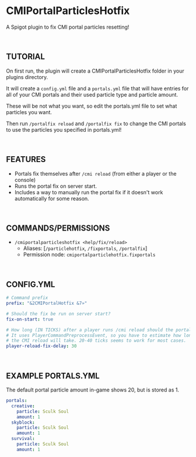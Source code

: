 # CMIPortalParticlesHotfix
A Spigot plugin to fix CMI portal particles resetting!

<br>

## TUTORIAL
On first run, the plugin will create a CMIPortalParticlesHotfix folder in your plugins directory.

It will create a `config.yml` file and a `portals.yml` file that will have entries for all of your CMI portals and their used particle type and particle amount.

These will be not what you want, so edit the portals.yml file to set what particles you want.

Then run `/portalfix reload` and `/portalfix fix` to change the CMI portals to use the particles you specified in portals.yml!

<br>

## FEATURES
- Portals fix themselves after `/cmi reload` (from either a player or the console)
- Runs the portal fix on server start.
- Includes a way to manually run the portal fix if it doesn't work automatically for some reason.

<br>

## COMMANDS/PERMISSIONS
- `/cmiportalparticleshotfix <help/fix/reload>`
  - Aliases: [`/particlehotfix`, `/fixportals`, `/portalfix`]
  - Permission node: `cmiportalparticlehotfix.fixportals`

<br>

## CONFIG.YML
```yml
# Command prefix
prefix: "&2CMIPortalHotfix &7»"

# Should the fix be run on server start?
fix-on-start: true

# How long (IN TICKS) after a player runs /cmi reload should the portals be fixed?
# It uses PlayerCommandPreprocessEvent, so you have to estimate how long
# the CMI reload will take. 20-40 ticks seems to work for most cases.
player-reload-fix-delay: 30
```

<br>

## EXAMPLE PORTALS.YML
The default portal particle amount in-game shows 20, but is stored as 1.
```yml
portals:
  creative:
    particle: Sculk Soul
    amount: 1
  skyblock:
    particle: Sculk Soul
    amount: 1
  survival:
    particle: Sculk Soul
    amount: 1

```
